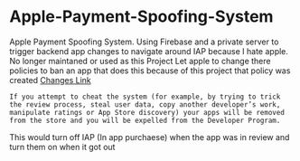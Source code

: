 # Apple-Payment-Spoofing-System
Apple Payment Spoofing System. Using Firebase and a private server to trigger backend app changes to navigate around IAP because I hate apple. No longer maintaned or used as this Project Let apple to change there policies to ban an app that does this because of this project that policy was created
[Changes Link](https://developer.apple.com/app-store/review/guidelines/#introduction:~:text=by%20trying%20to%20trick%20the%20review%20process)
```
If you attempt to cheat the system (for example, by trying to trick the review process, steal user data, copy another developer’s work, manipulate ratings or App Store discovery) your apps will be removed from the store and you will be expelled from the Developer Program.
```
This would turn off IAP (In app purchaese) when the app was in review and turn them on when it got out
